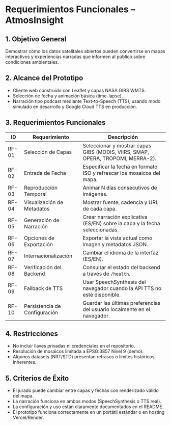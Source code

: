 # Requerimientos Funcionales – AtmosInsight

## 1. Objetivo General
Demostrar cómo los datos satelitales abiertos pueden convertirse en mapas interactivos y experiencias narradas que informen al público sobre condiciones ambientales.

## 2. Alcance del Prototipo
- Cliente web construido con Leaflet y capas NASA GIBS WMTS.  
- Selección de fecha y animación básica (time-lapse).  
- Narración tipo podcast mediante Text-to-Speech (TTS), usando modo simulado en desarrollo y Google Cloud TTS en producción.

## 3. Requerimientos Funcionales
| ID | Requerimiento | Descripción |
|----|----------------|-------------|
| RF-01 | Selección de Capas | Seleccionar y mostrar capas GIBS (MODIS, VIIRS, SMAP, OPERA, TROPOMI, MERRA-2). |
| RF-02 | Entrada de Fecha | Especificar la fecha en formato ISO y refrescar los mosaicos del mapa. |
| RF-03 | Reproducción Temporal | Animar N días consecutivos de imágenes. |
| RF-04 | Visualización de Metadatos | Mostrar fuente, cadencia y URL de cada capa. |
| RF-05 | Generación de Narración | Crear narración explicativa (ES/EN) sobre la capa y la fecha seleccionadas. |
| RF-06 | Opciones de Exportación | Exportar la vista actual como imagen y metadatos JSON. |
| RF-07 | Internacionalización | Cambiar el idioma de la interfaz (ES/EN). |
| RF-08 | Verificación del Backend | Consultar el estado del backend a través de `/health`. |
| RF-09 | Fallback de TTS | Usar SpeechSynthesis del navegador cuando la API TTS no esté disponible. |
| RF-10 | Persistencia de Configuración | Guardar las últimas preferencias del usuario localmente en el navegador. |

## 4. Restricciones
- No incluir llaves privadas ni credenciales en el repositorio.  
- Resolución de mosaicos limitada a EPSG:3857 Nivel 9 (demo).  
- Algunos datasets (NRT/STD) presentan retrasos o límites históricos inherentes.

## 5. Criterios de Éxito
- El jurado puede cambiar entre capas y fechas con renderizado válido del mapa.  
- La narración funciona en ambos modos (SpeechSynthesis o TTS real).  
- La configuración y uso están claramente documentados en el README.  
- El prototipo funciona correctamente en un portátil estándar o en hosting Vercel/Render.
